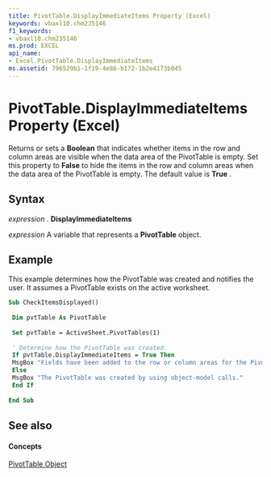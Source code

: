 ```yaml
---
title: PivotTable.DisplayImmediateItems Property (Excel)
keywords: vbaxl10.chm235146
f1_keywords:
- vbaxl10.chm235146
ms.prod: EXCEL
api_name:
- Excel.PivotTable.DisplayImmediateItems
ms.assetid: 796529b1-1f19-4e86-b172-1b2e4173b045
---
```



# PivotTable.DisplayImmediateItems Property (Excel)

Returns or sets a  **Boolean** that indicates whether items in the row and column areas are visible when the data area of the PivotTable is empty. Set this property to **False** to hide the items in the row and column areas when the data area of the PivotTable is empty. The default value is **True** .


## Syntax

 _expression_ . **DisplayImmediateItems**

 _expression_ A variable that represents a **PivotTable** object.


## Example

This example determines how the PivotTable was created and notifies the user. It assumes a PivotTable exists on the active worksheet.


```vb
Sub CheckItemsDisplayed() 
 
 Dim pvtTable As PivotTable 
 
 Set pvtTable = ActiveSheet.PivotTables(1) 
 
 ' Determine how the PivotTable was created. 
 If pvtTable.DisplayImmediateItems = True Then 
 MsgBox "Fields have been added to the row or column areas for the PivotTable report." 
 Else 
 MsgBox "The PivotTable was created by using object-model calls." 
 End If 
 
End Sub
```


## See also


#### Concepts


[PivotTable Object](pivottable-object-excel.md)

